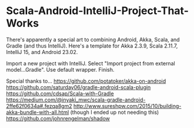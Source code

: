 # Scala-Android-IntelliJ-Project-That-Works
There's apparently a special art to combining Android, Akka, Scala, and Gradle (and thus IntelliJ). Here's a template for Akka 2.3.9, Scala 2.11.7, IntelliJ 15, and Android 23.02. 
  
Import a new project with IntelliJ. Select "Import project from external model...Gradle". Use default wrapper. Finish.

Special thanks to...
https://github.com/potatoker/akka-on-android
https://github.com/saturday06/gradle-android-scala-plugin
https://github.com/cdsap/Scala-with-Gradle
https://medium.com/@inyaki_mwc/scala-gradle-android-2ffe62f0634a#.fezqa8gm2
http://www.sureshpw.com/2015/10/building-akka-bundle-with-all.html (though I ended up not needing this)
https://github.com/johnrengelman/shadow


